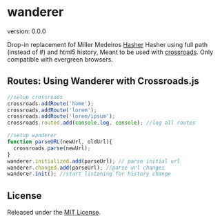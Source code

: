 # wanderer

version: 0.0.0

Drop-in replacement fof Miller Medeiros [Hasher](http://millermedeiros.github.com/Hasher/) Hasher using full path (instead of #) and html5 history, Meant to be used with [crossroads](http://millermedeiros.github.com/crossroads.js/). Only compatible with evergreen browsers.


## Routes: Using Wanderer with Crossroads.js ##

```js
//setup crossroads
crossroads.addRoute('home');
crossroads.addRoute('lorem');
crossroads.addRoute('lorem/ipsum');
crossroads.routed.add(console.log, console); //log all routes

//setup wanderer
function parseURL(newUrl, oldUrl){
  crossroads.parse(newUrl);
}
wanderer.initialized.add(parseUrl); // parse initial url
wanderer.changed.add(parseUrl); //parse url changes
wanderer.init(); //start listening for history change
```

## License ##

Released under the [MIT License](http://www.opensource.org/licenses/mit-license.php).

